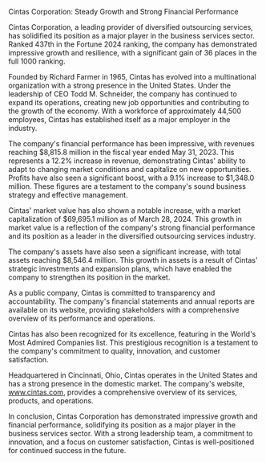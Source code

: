 Cintas Corporation: Steady Growth and Strong Financial Performance

Cintas Corporation, a leading provider of diversified outsourcing services, has solidified its position as a major player in the business services sector. Ranked 437th in the Fortune 2024 ranking, the company has demonstrated impressive growth and resilience, with a significant gain of 36 places in the full 1000 ranking.

Founded by Richard Farmer in 1965, Cintas has evolved into a multinational organization with a strong presence in the United States. Under the leadership of CEO Todd M. Schneider, the company has continued to expand its operations, creating new job opportunities and contributing to the growth of the economy. With a workforce of approximately 44,500 employees, Cintas has established itself as a major employer in the industry.

The company's financial performance has been impressive, with revenues reaching $8,815.8 million in the fiscal year ended May 31, 2023. This represents a 12.2% increase in revenue, demonstrating Cintas' ability to adapt to changing market conditions and capitalize on new opportunities. Profits have also seen a significant boost, with a 9.1% increase to $1,348.0 million. These figures are a testament to the company's sound business strategy and effective management.

Cintas' market value has also shown a notable increase, with a market capitalization of $69,695.1 million as of March 28, 2024. This growth in market value is a reflection of the company's strong financial performance and its position as a leader in the diversified outsourcing services industry.

The company's assets have also seen a significant increase, with total assets reaching $8,546.4 million. This growth in assets is a result of Cintas' strategic investments and expansion plans, which have enabled the company to strengthen its position in the market.

As a public company, Cintas is committed to transparency and accountability. The company's financial statements and annual reports are available on its website, providing stakeholders with a comprehensive overview of its performance and operations.

Cintas has also been recognized for its excellence, featuring in the World's Most Admired Companies list. This prestigious recognition is a testament to the company's commitment to quality, innovation, and customer satisfaction.

Headquartered in Cincinnati, Ohio, Cintas operates in the United States and has a strong presence in the domestic market. The company's website, www.cintas.com, provides a comprehensive overview of its services, products, and operations.

In conclusion, Cintas Corporation has demonstrated impressive growth and financial performance, solidifying its position as a major player in the business services sector. With a strong leadership team, a commitment to innovation, and a focus on customer satisfaction, Cintas is well-positioned for continued success in the future.